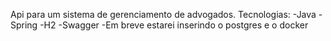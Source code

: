Api para um sistema de gerenciamento de advogados.
Tecnologias:
-Java
-Spring
-H2
-Swagger
-Em breve estarei inserindo o postgres e o docker
